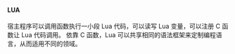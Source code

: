 #### LUA

宿主程序可以调用函数执行一小段 Lua 代码，可以读写 Lua 变量，可以注册 C 函数让 Lua 代码调用。 依靠 C 函数，Lua 可以共享相同的语法框架来定制编程语言，从而适用不同的领域。 